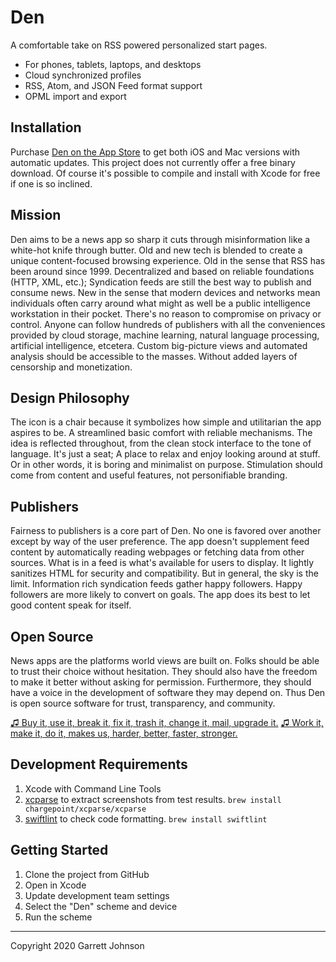 # Den

A comfortable take on RSS powered personalized start pages.

- For phones, tablets, laptops, and desktops
- Cloud synchronized profiles
- RSS, Atom, and JSON Feed format support
- OPML import and export

## Installation

Purchase [Den on the App Store](https://apps.apple.com/us/app/den-for-rss/id1528917651) to get both iOS and Mac versions with automatic updates.
This project does not currently offer a free binary download.
Of course it's possible to compile and install with Xcode for free if one is so inclined.

## Mission

Den aims to be a news app so sharp it cuts through misinformation like a white-hot knife through butter.
Old and new tech is blended to create a unique content-focused browsing experience.
Old in the sense that RSS has been around since 1999. 
Decentralized and based on reliable foundations (HTTP, XML, etc.); 
Syndication feeds are still the best way to publish and consume news.
New in the sense that modern devices and networks mean individuals often carry around 
what might as well be a public intelligence workstation in their pocket.
There's no reason to compromise on privacy or control.
Anyone can follow hundreds of publishers with all the conveniences provided by 
cloud storage, machine learning, natural language processing, artificial intelligence, etcetera.
Custom big-picture views and automated analysis should be accessible to the masses.
Without added layers of censorship and monetization.

## Design Philosophy

The icon is a chair because it symbolizes how simple and utilitarian the app aspires to be.
A streamlined basic comfort with reliable mechanisms.
The idea is reflected throughout, from the clean stock interface to the tone of language.
It's just a seat; A place to relax and enjoy looking around at stuff.
Or in other words, it is boring and minimalist on purpose.
Stimulation should come from content and useful features, not personifiable branding.

## Publishers

Fairness to publishers is a core part of Den.
No one is favored over another except by way of the user preference.
The app doesn't supplement feed content by automatically reading webpages or fetching data from other sources.
What is in a feed is what's available for users to display.
It lightly sanitizes HTML for security and compatibility.
But in general, the sky is the limit.
Information rich syndication feeds gather happy followers.
Happy followers are more likely to convert on goals.
The app does its best to let good content speak for itself.

## Open Source

News apps are the platforms world views are built on. 
Folks should be able to trust their choice without hesitation.
They should also have the freedom to make it better without asking for permission.
Furthermore, they should have a voice in the development of software they may depend on.
Thus Den is open source software for trust, transparency, and community.

[♫ Buy it, use it, break it, fix it, trash it, change it, mail, upgrade it.](https://youtu.be/D8K90hX4PrE)
[♫ Work it, make it, do it, makes us, harder, better, faster, stronger.](https://youtu.be/gAjR4_CbPpQ)

## Development Requirements

1. Xcode with Command Line Tools
2. [xcparse](https://github.com/ChargePoint/xcparse) to extract screenshots from test results. `brew install chargepoint/xcparse/xcparse`
3. [swiftlint](https://github.com/realm/SwiftLint) to check code formatting. `brew install swiftlint`

## Getting Started

1. Clone the project from GitHub
2. Open in Xcode
3. Update development team settings
4. Select the "Den" scheme and device
5. Run the scheme

---

Copyright 2020 Garrett Johnson
